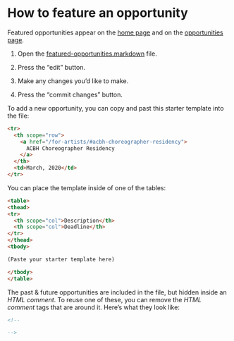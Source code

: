 # How to feature an opportunity

Featured opportunities appear on the [home page](https://beta-artsamo.digitalservice.la/) and on the [opportunities page](https://beta-artsamo.digitalservice.la/opportunities/).

1. Open the [featured-opportunities.markdown](https://github.com/jimthoburn/artsamo/blob/master/_includes/featured-opportunities.markdown) file.

2. Press the “edit” button.

3. Make any changes you’d like to make.

4. Press the “commit changes” button.

To add a new opportunity, you can copy and past this starter template into the file:

```html
<tr>
  <th scope="row">
    <a href="/for-artists/#acbh-choreographer-residency">
      ACBH Choreographer Residency
    </a>
  </th>
  <td>March, 2020</td>
</tr>
```

You can place the template inside of one of the tables:

```html
<table>
<thead>
<tr>
  <th scope="col">Description</th>
  <th scope="col">Deadline</th>
</tr>
</thead>
<tbody>

(Paste your starter template here)

</tbody>
</table>
```

The past & future opportunities are included in the file, but hidden
inside an _HTML comment_. To reuse one of these, you can remove the _HTML comment_ tags
that are around it. Here’s what they look like:

```html
<!--

-->
```
